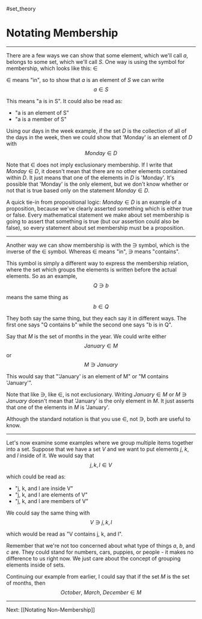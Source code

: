 #set_theory 

# Notating Membership

---

There are a few ways we can show that some element, which we'll call $a$, belongs to some set, which we'll call $S$. One way is using the symbol for membership, which looks like this: $\in$

$\in$ means "in", so to show that $a$ is an element of $S$ we can write $$a \in S$$

This means "a is in S". It could also be read as:

- "a is an element of S"
- "a is a member of S"

Using our days in the week example, if the set $D$ is the collection of all of the days in the week, then we could show that 'Monday' is an element of $D$ with $$Monday \in D$$

Note that $\in$ does not imply exclusionary membership. If I write that $Monday \in D$, it doesn't mean that there are no other elements contained within $D$. It just means that one of the elements in $D$ is 'Monday'. It's possible that 'Monday' is the only element, but we don't know whether or not that is true based only on the statement $Monday \in D$.

A quick tie-in from propositional logic: $Monday \in D$ is an example of a proposition, because we've clearly asserted something which is either true or false. Every mathematical statement we make about set membership is going to assert that something is true (but our assertion could also be false), so every statement about set membership must be a proposition.

---

Another way we can show membership is with the $\ni$ symbol, which is the inverse of the $\in$ symbol. Whereas $\in$ means "in", $\ni$ means "contains".

This symbol is simply a different way to express the membership relation, where the set which groups the elements is written before the actual elements. So as an example, $$Q \ni b$$

means the same thing as $$b \in Q$$

They both say the same thing, but they each say it in different ways. The first one says "Q contains b" while the second one says "b is in Q".

Say that $M$ is the set of months in the year. We could write either $$January \in M$$
or $$M \ni January$$

This would say that "'January' is an element of M" or "M contains 'January'".

Note that like $\ni$, like $\in$, is not exclusionary. Writing $January \in M$ or $M \ni January$ doesn't mean that 'January' is the only element in $M$. It just asserts that one of the elements in $M$ is 'January'.

Although the standard notation is that you use $\in$, not $\ni$, both are useful to know.

---

Let's now examine some examples where we group multiple items together into a set. Suppose that we have a set $V$ and we want to put elements $j$, $k$, and $l$ inside of it. We would say that $$j, k, l \in V$$

which could be read as:
- "j, k, and l are inside V"
- "j, k, and l are elements of V"
- "j, k, and l are members of V"

We could say the same thing with $$V \ni j, k, l$$

which would be read as "V contains j, k, and l".

Remember that we're not too concerned about what type of things $a$, $b$, and $c$ are. They could stand for numbers, cars, puppies, or people - it makes no difference to us right now. We just care about the concept of grouping elements inside of sets.

Continuing our example from earlier, I could say that if the set $M$ is the set of months, then
$$October,\ March,\ December \in M$$

---

Next: [[Notating Non-Membership]]